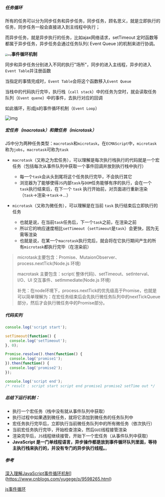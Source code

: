 ##### 任务循环

所有的任务可以分为同步任务和异步任务，同步任务，顾名思义，就是立即执行的任务，同步任务一般会直接进入到主线程中执行；

而异步任务，就是异步执行的任务，比如ajax网络请求，setTimeout 定时函数等都属于异步任务，异步任务会通过任务队列( Event Queue )的机制来进行协调。

<img src="https://upload-images.jianshu.io/upload_images/6100502-7831389bec37fe52.png?imageMogr2/auto-orient/strip|imageView2/2/w/1024/format/webp" alt="img" style="zoom: 50%;" />**事件循环机制**

同步和异步任务分别进入不同的执行"场所"，同步的进入主线程，异步的进入`Event Table`并注册函数

当指定的事情完成时，`Event Table`会将这个函数移入`Event Queue`

当栈中的代码执行完毕，执行栈（`call stack`）中的任务为空时，就会读取任务队列（`Event quene`）中的事件，去执行对应的回调

如此循环，形成js的事件循环机制（`Event Loop`）

![img](https://images2018.cnblogs.com/blog/698814/201809/698814-20180906144953689-838865376.jpg)

##### 宏任务（macrotask）和微任务（microtask）

JS中分为两种任务类型：`macrotask`和`microtask`，在`ECMAScript`中，`microtask`称为`jobs`，`macrotask`可称为`task`

+ `macrotask`（又称之为宏任务），可以理解是每次执行栈执行的代码就是一个宏任务（包括每次从事件队列中获取一个事件回调并放到执行栈中执行）
  + 每一个`task`会从头到尾将这个任务执行完毕，不会执行其它
  + 浏览器为了能够使得`JS`内部`task`与`DOM`任务能够有序的执行，会在一个`task`执行结束后，在下一个 `task` 执行开始前，对页面进行重新渲染 （`task`->渲染->`task`->...）

+ `microtask`（又称为微任务），可以理解是在当前 `task` 执行结束后立即执行的任务
  + 也就是说，在当前`task`任务后，下一个`task`之前，在渲染之前
  + 所以它的响应速度相比`setTimeout`（`setTimeout`是`task`）会更快，因为无需等渲染
  + 也就是说，在某一个`macrotask`执行完后，就会将在它执行期间产生的所有`microtask`都执行完毕（在渲染前）

> microtask主要包含：Promise、MutaionObserver、process.nextTick(Node.js 环境)
>
> macrotask 主要包含：script( 整体代码)、setTimeout、setInterval、I/O、UI 交互事件、setImmediate(Node.js 环境)
>
> 补充：在node环境下，process.nextTick的优先级高于Promise，也就是可以简单理解为：在宏任务结束后会先执行微任务队列中的nextTickQueue部分，然后才会执行微任务中的Promise部分。

##### 代码实列

```js
console.log('script start');

setTimeout(function() {
  console.log('setTimeout');
}, 0);

Promise.resolve().then(function() {
  console.log('promise1');
}).then(function() {
  console.log('promise2');
});

console.log('script end');
/* result : script start script end promise1 promise2 setTime out */
```

##### 总结下运行机制：

- 执行一个宏任务（栈中没有就从事件队列中获取）
- 执行过程中如果遇到微任务，就将它添加到微任务的任务队列中
- 宏任务执行完毕后，立即执行当前微任务队列中的所有微任务（依次执行）
- 当前宏任务执行完毕，开始检查渲染，然后`GUI`线程接管渲染
- 渲染完毕后，`JS`线程继续接管，开始下一个宏任务（从事件队列中获取）
- **JavaScript 是一门单线程语言，异步操作都是放到事件循环队列里面，等待主执行栈来执行的，并没有专门的异步执行线程。**。

##### 参考

[深入理解JavaScript事件循环机制](https://www.cnblogs.com/yugege/p/9598265.html)](https://www.cnblogs.com/yugege/p/9598265.html)

[js事件循环](https://www.jianshu.com/p/667a20d008cf)